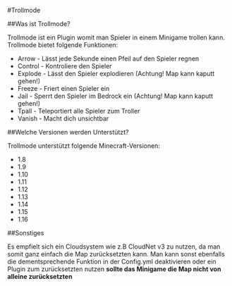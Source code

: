 #Trollmode

##Was ist Trollmode?

Trollmode ist ein Plugin womit man Spieler in einem Minigame trollen kann. Trollmode bietet folgende Funktionen:
* Arrow - Lässt jede Sekunde einen Pfeil auf den Spieler regnen
* Control - Kontroliere den Spieler
* Explode - Lässt den Spieler explodieren (Achtung! Map kann kaputt gehen!)
* Freeze - Friert einen Spieler ein
* Jail - Sperrt den Spieler im Bedrock ein (Achtung! Map kann kaputt gehen!)
* Tpall - Teleportiert alle Spieler zum Troller
* Vanish - Macht dich unsichtbar

##Welche Versionen werden Unterstützt?

Trollmode unterstützt folgende Minecraft-Versionen:
* 1.8
* 1.9
* 1.10
* 1.11
* 1.12
* 1.13
* 1.14
* 1.15
* 1.16

##Sonstiges

Es empfielt sich ein Cloudsystem wie z.B CloudNet v3 zu nutzen, da man somit ganz einfach die Map zurücksetzten kann. Man kann sonst ebenfalls die dementsprechende Funktion in der Config.yml deaktivieren oder ein Plugin zum zurücksetzten nutzen  __sollte das Minigame die Map nicht von alleine zurücksetzten__
